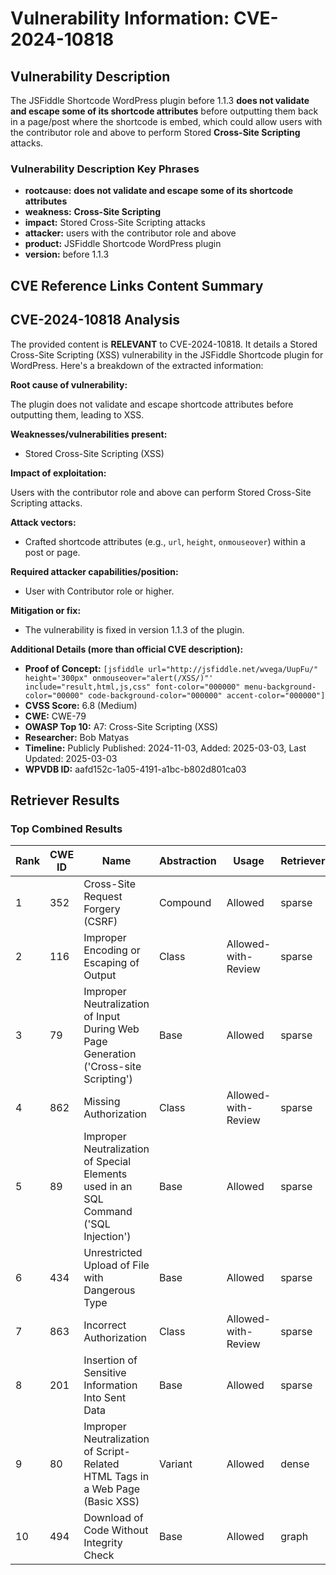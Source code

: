 # Vulnerability Information: CVE-2024-10818

## Vulnerability Description
The JSFiddle Shortcode WordPress plugin before 1.1.3 **does not validate and escape some of its shortcode attributes** before outputting them back in a page/post where the shortcode is embed, which could allow users with the contributor role and above to perform Stored **Cross-Site Scripting** attacks.

### Vulnerability Description Key Phrases
- **rootcause:** **does not validate and escape some of its shortcode attributes**
- **weakness:** **Cross-Site Scripting**
- **impact:** Stored Cross-Site Scripting attacks
- **attacker:** users with the contributor role and above
- **product:** JSFiddle Shortcode WordPress plugin
- **version:** before 1.1.3

## CVE Reference Links Content Summary
## CVE-2024-10818 Analysis

The provided content is **RELEVANT** to CVE-2024-10818. It details a Stored Cross-Site Scripting (XSS) vulnerability in the JSFiddle Shortcode plugin for WordPress. Here's a breakdown of the extracted information:

**Root cause of vulnerability:**

The plugin does not validate and escape shortcode attributes before outputting them, leading to XSS.

**Weaknesses/vulnerabilities present:**

*   Stored Cross-Site Scripting (XSS)

**Impact of exploitation:**

Users with the contributor role and above can perform Stored Cross-Site Scripting attacks.

**Attack vectors:**

*   Crafted shortcode attributes (e.g., `url`, `height`, `onmouseover`) within a post or page.

**Required attacker capabilities/position:**

*   User with Contributor role or higher.

**Mitigation or fix:**

*   The vulnerability is fixed in version 1.1.3 of the plugin.

**Additional Details (more than official CVE description):**

*   **Proof of Concept:**  `[jsfiddle url="http://jsfiddle.net/wvega/UupFu/" height='300px" onmouseover="alert(/XSS/)"' include="result,html,js,css" font-color="000000" menu-background-color="00000" code-background-color="000000" accent-color="000000"]`
*   **CVSS Score:** 6.8 (Medium)
*   **CWE:** CWE-79
*   **OWASP Top 10:** A7: Cross-Site Scripting (XSS)
*   **Researcher:** Bob Matyas
*   **Timeline:** Publicly Published: 2024-11-03, Added: 2025-03-03, Last Updated: 2025-03-03
*   **WPVDB ID:** aafd152c-1a05-4191-a1bc-b802d801ca03

## Retriever Results

### Top Combined Results

| Rank | CWE ID | Name | Abstraction | Usage  | Retrievers | Individual Scores |
|------|--------|------|-------------|-------|------------|-------------------|
| 1 | 352 | Cross-Site Request Forgery (CSRF) | Compound | Allowed | sparse | 0.429 |
| 2 | 116 | Improper Encoding or Escaping of Output | Class | Allowed-with-Review | sparse | 0.350 |
| 3 | 79 | Improper Neutralization of Input During Web Page Generation ('Cross-site Scripting') | Base | Allowed | sparse | 0.321 |
| 4 | 862 | Missing Authorization | Class | Allowed-with-Review | sparse | 0.313 |
| 5 | 89 | Improper Neutralization of Special Elements used in an SQL Command ('SQL Injection') | Base | Allowed | sparse | 0.310 |
| 6 | 434 | Unrestricted Upload of File with Dangerous Type | Base | Allowed | sparse | 0.306 |
| 7 | 863 | Incorrect Authorization | Class | Allowed-with-Review | sparse | 0.296 |
| 8 | 201 | Insertion of Sensitive Information Into Sent Data | Base | Allowed | sparse | 0.295 |
| 9 | 80 | Improper Neutralization of Script-Related HTML Tags in a Web Page (Basic XSS) | Variant | Allowed | dense | 0.482 |
| 10 | 494 | Download of Code Without Integrity Check | Base | Allowed | graph | 0.002 |

